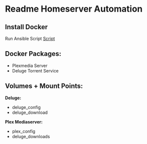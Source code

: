 <h1>Readme Homeserver Automation</h1>

<h2>Install Docker</h2>

Run Ansible Script
<a href="https://github.com/prax93/Ansible">Script<a>

<h2>Docker Packages:</h2>

- Plexmedia Server
- Deluge Torrent Service


<h2>Volumes + Mount Points:</h2>

<b>Deluge:</b>
- deluge_config
- deluge_download

<b>Plex Mediaserver:</b>
- plex_config
- deluge_downloads

